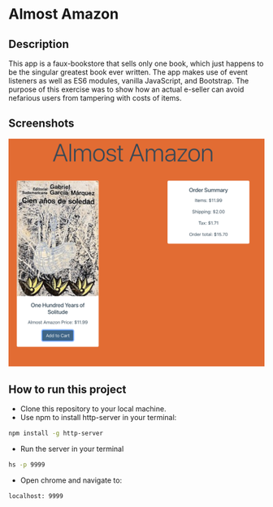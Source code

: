 # Almost Amazon

## Description
This app is a faux-bookstore that sells only one book, which just happens to be the singular greatest book ever written. The app makes use of event listeners as well as ES6 modules, vanilla JavaScript, and Bootstrap. The purpose of this exercise was to show how an actual e-seller can avoid nefarious users from tampering with costs of items.

## Screenshots
![main screen shot](./screenshots/pic.png)

## How to run this project
* Clone this repository to your local machine.
* Use npm to install http-server in your terminal:
```sh
npm install -g http-server
```
* Run the server in your terminal
```sh
hs -p 9999
```
* Open chrome and navigate to:
```
localhost: 9999
```
